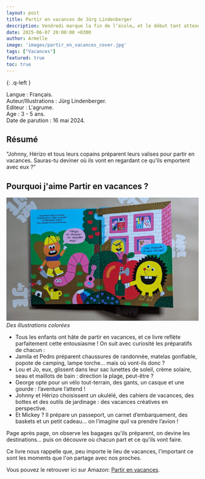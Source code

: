 ```yaml
---
layout: post
title: Partir en vacances de Jürg Lindenberger 
description: Vendredi marque la fin de l’école… et le début tant attendu des grandes vacances !
date: 2025-06-07 20:00:00 +0300
author: Armelle
image: 'images/partir_en_vacances_cover.jpg'
tags: ["Vacances"]
featured: true
toc: true
---
```


{: .q-left }

Langue : Français.              
Auteur/Illustrations : Jürg Lindenberger.        
Editeur : L'agrume.         
Age : 3 - 5 ans.                    
Date de parution : 16 mai 2024.      

## Résumé

"Johnny, Hérizo et tous leurs copains préparent leurs valises pour partir en vacances. Sauras-tu deviner où ils vont en regardant ce qu'ils emportent avec eux ?"

## Pourquoi j'aime Partir en vacances ?

![Des illustrations colorées](images/partir_en_vacances_int.jpg)
*Des illustrations colorées*
- Tous les enfants ont hâte de partir en vacances, et ce livre reflète parfaitement cette entousiasme !
On suit avec curiosité les préparatifs de chacun :
- Jamila et Pedro préparent chaussures de randonnée, matelas gonflable, popote de camping, lampe torche… mais où vont-ils donc ?
- Lou et Jo, eux, glissent dans leur sac lunettes de soleil, crème solaire, seau et maillots de bain : direction la plage, peut-être ?
- George opte pour un vélo tout-terrain, des gants, un casque et une gourde : l’aventure l’attend !
- Johnny et Hérizo choisissent un ukulélé, des cahiers de vacances, des bottes et des outils de jardinage : des vacances créatives en perspective.
- Et Mickey ? Il prépare un passeport, un carnet d’embarquement, des baskets et un petit cadeau… on l’imagine quil va prendre l’avion !

Page après page, on observe les bagages qu'ils préparent, on devine les destinations… puis on découvre où chacun part et ce qu'ils vont faire. 

Ce livre nous rappelle que, peu importe le lieu de vacances, l'important ce sont les moments que l'on partage avec nos proches.

Vous pouvez le retrouver ici sur Amazon: [Partir en vacances](https://amzn.to/447uO9s). 